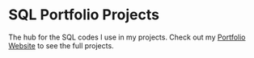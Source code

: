 # SQL Portfolio Projects
The hub for the SQL codes I use in my projects. Check out my [Portfolio Website](https://www.veramaranzu.com) to see the full projects.
